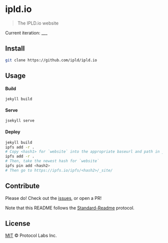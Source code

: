 # ipld.io

> The IPLD.io website

Current iteration: ___

## Install

```sh
git clone https://github.com/ipld/ipld.io
```

## Usage

#### Build

```
jekyll build
```

#### Serve

```
jsekyll serve
```

#### Deploy

```sh
jekyll build
ipfs add -r .
# Copy <hash1> for `website` into the appropriate baseurl and path in _config.yml
ipfs add -r .
# Then, take the newest hash for `website`
ipfs pin add <hash2>
# Then go to https://ipfs.io/ipfs/<hash2>/_site/
```

## Contribute

Please do! Check out the [issues](https://github.com/ipld/ipld.io), or open a PR!

Note that this README follows the [Standard-Readme](https://github.com/RichardLitt/standard-readme) protocol.

## License

[MIT](LICENSE) © Protocol Labs Inc.